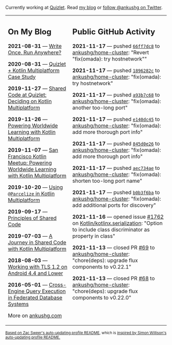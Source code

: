Currently working at [Quizlet](https://quizlet.com/). Read [my blog](https://ankushg.com/) or [follow @ankushg on Twitter](https://twitter.com/ankushg).

<table><tr><td valign="top" width="40%">

## On My Blog
<!-- blog starts -->
**2021-08-31** — [Write Once, Run Anywhere?](https://ankushg.com/posts/write-once-run-anywhere-increment/)

**2020-08-31** — [Quizlet + Kotlin Multiplatform Case Study](https://ankushg.com/posts/quizlet-kotlin-multiplatform-case-study/)

**2019-11-27** — [Shared Code at Quizlet: Deciding on Kotlin Multiplatform](https://ankushg.com/posts/shared-code-kotlin-multiplatform/)

**2019-11-26** — [Powering Worldwide Learning with Kotlin Multiplatform](https://ankushg.com/speaking/droidcon-sf-2019)

**2019-11-07** — [San Francisco Kotlin Meetup: Powering Worldwide Learning with Kotlin Multiplatform](https://ankushg.com/speaking/sf-kotlin-meetup-2019)

**2019-10-20** — [Using `@Parcelize` in Kotlin Multiplatform](https://ankushg.com/posts/multiplatform-parcelize/)

**2019-09-17** — [Principles of Shared Code](https://ankushg.com/speaking/denver-startup-week-2019)

**2019-07-03** — [A Journey in Shared Code with Kotlin Multiplatform](https://ankushg.com/speaking/droidcon-berlin-2019)

**2018-08-03** — [Working with TLS 1.2 on Android 4.4 and Lower](https://ankushg.com/posts/tls-1.2-on-android/)

**2016-05-01** — [Cross-Engine Query Execution in Federated Database Systems](https://ankushg.com/projects/thesis)
<!-- blog ends -->
More on [ankushg.com](https://ankushg.com/)
</td><td valign="top" width="60%">

## Public GitHub Activity
<!-- githubActivity starts -->
**2021-11-17** — pushed [`66ff7dc8`](https://github.com/ankushg/home-cluster/commit/66ff7dc82e0ba419d20aa7007d9b9f234b084456) to [ankushg/home-cluster](https://api.github.com/repos/ankushg/home-cluster): "Revert "fix(omada): try hostnetwork""

**2021-11-17** — pushed [`1896282c`](https://github.com/ankushg/home-cluster/commit/1896282c458b9b366412ade0e32ce15a36260632) to [ankushg/home-cluster](https://api.github.com/repos/ankushg/home-cluster): "fix(omada): try hostnetwork"

**2021-11-17** — pushed [`a93b7c68`](https://github.com/ankushg/home-cluster/commit/a93b7c68a77932f9ba88bf96f8019f0f02a28a66) to [ankushg/home-cluster](https://api.github.com/repos/ankushg/home-cluster): "fix(omada): another too-long port"

**2021-11-17** — pushed [`e140dc45`](https://github.com/ankushg/home-cluster/commit/e140dc45071afcf3125c70151b42b4f30831ff15) to [ankushg/home-cluster](https://api.github.com/repos/ankushg/home-cluster): "fix(omada): add more thorough port info"

**2021-11-17** — pushed [`845d0e26`](https://github.com/ankushg/home-cluster/commit/845d0e26c012ff2315201620a8198bb5444a4e2f) to [ankushg/home-cluster](https://api.github.com/repos/ankushg/home-cluster): "fix(omada): add more thorough port info"

**2021-11-17** — pushed [`aec734ae`](https://github.com/ankushg/home-cluster/commit/aec734ae40c71f1d41e5c5a24e7349ad883f0d77) to [ankushg/home-cluster](https://api.github.com/repos/ankushg/home-cluster): "fix(omada): shorten too-long port name"

**2021-11-17** — pushed [`b0b3f6ba`](https://github.com/ankushg/home-cluster/commit/b0b3f6ba37dbbb2689d74447dcb63621c1c3e183) to [ankushg/home-cluster](https://api.github.com/repos/ankushg/home-cluster): "fix(omada): add additional ports for discovery"

**2021-11-16** — opened issue [#1762](https://github.com/Kotlin/kotlinx.serialization/issues/1762) on [Kotlin/kotlinx.serialization](https://api.github.com/repos/Kotlin/kotlinx.serialization): "Option to include class discriminator as property in class"

**2021-11-13** — closed PR [#69](https://github.com/ankushg/home-cluster/pull/69) to [ankushg/home-cluster](https://api.github.com/repos/ankushg/home-cluster): "chore(deps): upgrade flux components to v0.22.1"

**2021-11-13** — closed PR [#68](https://github.com/ankushg/home-cluster/pull/68) to [ankushg/home-cluster](https://api.github.com/repos/ankushg/home-cluster): "chore(deps): upgrade flux components to v0.22.0"
<!-- githubActivity ends -->
</td></tr></table>

<sub><a href="https://github.com/ZacSweers/ZacSweers">Based on Zac Sweer's auto-updating profile README</a>, which is <a href="https://simonwillison.net/2020/Jul/10/self-updating-profile-readme/">inspired by Simon Willison's auto-updating profile README.</a></sub>